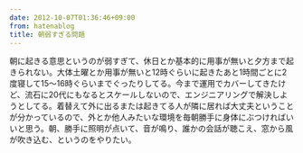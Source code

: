 ```yaml
---
date: 2012-10-07T01:36:46+09:00
from: hatenablog
title: 朝弱すぎる問題
---
```

朝に起きる意思というのが弱すぎて、休日とか基本的に用事が無いと夕方まで起きられない。大体土曜とか用事が無いと12時ぐらいに起きたあと1時間ごとに2度寝して15〜16時ぐらいまでぐったりしてる。今まで運用でカバーしてきたけど、流石に20代にもなるとスケールしないので、エンジニアリングで解決しようとしてる。着替えて外に出るまたは起きてる人が隣に居れば大丈夫ということが分かっているので、外とか他人みたいな環境を毎朝勝手に身体にぶつければいいと思う。朝、勝手に照明が点いて、音が鳴り、誰かの会話が聴こえ、窓から風が吹き込む、というのをやりたい。

